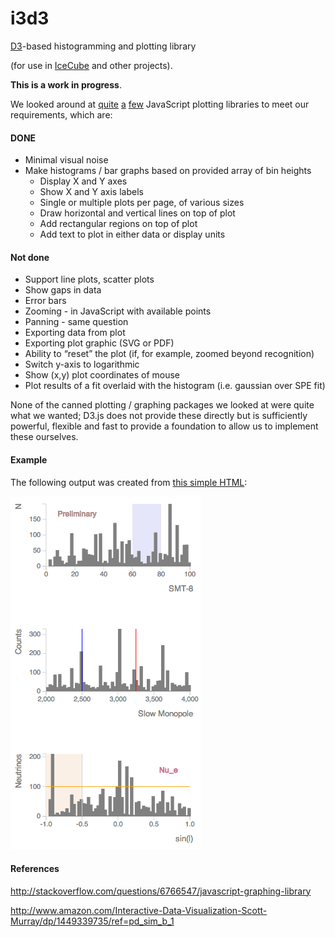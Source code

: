 i3d3
====

[D3](http://d3js.org/)-based histogramming and plotting library

(for use in [IceCube](http://icecube.wisc.edu) and other projects).

**This is a work in progress**.

We looked around at 
[quite](https://code.google.com/p/flot/)
[a](http://www.jqplot.com/tests/) 
[few](http://www.highcharts.com/)
JavaScript 
plotting
libraries
to meet
our requirements, which are:

#### DONE

- Minimal visual noise
- Make histograms / bar graphs based on provided array of bin heights
    - Display X and Y axes
    - Show X and Y axis labels
    - Single or multiple plots per page, of various sizes
    - Draw horizontal and vertical lines on top of plot
    - Add rectangular regions on top of plot
    - Add text to plot in either data or display units

#### Not done

- Support line plots, scatter plots
- Show gaps in data
- Error bars
- Zooming - in JavaScript with available points
- Panning - same question
- Exporting data from plot
- Exporting plot graphic (SVG or PDF)
- Ability to “reset” the plot (if, for example, zoomed beyond recognition)
- Switch y-axis to logarithmic
- Show (x,y) plot coordinates of mouse
- Plot results of a fit overlaid with the histogram (i.e. gaussian over SPE fit)

None of the canned plotting / graphing packages we looked at were
quite what we wanted; D3.js does not provide these directly but is
sufficiently powerful, flexible and fast to provide a foundation to
allow us to implement these ourselves.

#### Example

The following output was created from [this simple HTML](example.html):

![Example output](example.png "Example output")

#### References

http://stackoverflow.com/questions/6766547/javascript-graphing-library

http://www.amazon.com/Interactive-Data-Visualization-Scott-Murray/dp/1449339735/ref=pd_sim_b_1
